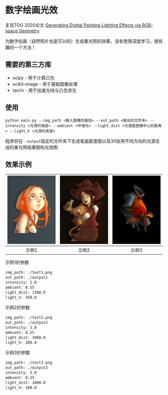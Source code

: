 # 数字绘画光效

复现TOG 2020论文 [Generating Digital Painting Lighting Effects via RGB-space Geometry](https://lllyasviel.github.io/PaintingLight/)

为数字绘画（自然照片也是可以的）生成重光照的效果，没有使用深度学习，很有趣的一个方法！

## 需要的第三方库

+ scipy - 用于计算凸包
+ scikit-image - 用于基础图像处理
+ taichi - 用于加速光线与凸包求交

## 使用

`python main.py --img_path <输入图像的路径> --out_path <输出的文件夹> --intensity <光源的强度> --ambient <环境光> --light_dist <光源距图像中心的距离> --light_h <光源的高度>`

程序将在`--output`指定的文件夹下生成笔画密度图以及30张用不同方向的光源生成的重光照结果图和光效图

## 效果示例

![](./output1.gif) | ![](./output2.gif) | ![](./output3.gif)
:---: | :---: | :---:
示例1 | 示例2 | 示例3

示例1的参数

    img_path: ./test1.png
    out_path: ./output1
    intensity: 2.0
    ambient: 0.55
    light_dist: 1300.0
    light_h: 350.0

示例2的参数

    img_path: ./test2.png
    out_path: ./output2
    intensity: 3.0
    ambient: 0.25
    light_dist: 1000.0
    light_h: 200.0

示例3的参数

    img_path: ./test3.png
    out_path: ./output3
    intensity: 3.0
    ambient: 0.25
    light_dist: 1000.0
    light_h: 100.0
